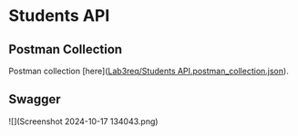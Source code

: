 # Students API
## Postman Collection

Postman collection [here]([Lab3req/Students API.postman_collection.json](https://github.com/mohamed-hassan-747/students-api/blob/main/Lab3req/Students%20API.postman_collection.json)).

## Swagger

![](Screenshot 2024-10-17 134043.png)


